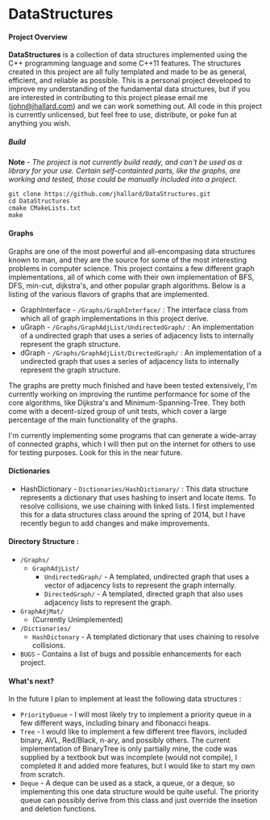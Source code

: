 DataStructures
===============

#### Project Overview

**DataStructures** is a collection of data structures implemented using the C++ programming language and some C++11 features.
The structures created in this project are all fully templated and made to be as general, efficient, and reliable as possible. This is a personal project developed to improve my understanding of the fundamental data structures, but if you are interested in contributing to this project please email me (john@jhallard.com) and we can work something out. All code in this project is currently unlicensed, but feel free to use, distribute, or poke fun at anything you wish.

##### Build
**Note** - *The project is not currently build ready, and can't be used as a library for your use. Certain self-containted parts, like the graphs, are working and tested, those could be manually included into a project.*

    git clone https://github.com/jhallard/DataStructures.git
    cd DataStructures
    cmake CMakeLists.txt
    make

#### Graphs
Graphs are one of the most powerful and all-encompasing data structures known to man, and they are the source for some of the most interesting problems in computer science. This project contains a few different graph implementations, all of which come with their own implementation of BFS, DFS, min-cut, dijkstra's, and other popular graph algorithms. Below is a listing of the various flavors of graphs that are implemented.
* GraphInterface - `/Graphs/GraphInterface/` : The interface class from which all of graph implementations in this project derive. 
* uGraph - `/Graphs/GraphAdjList/UndirectedGraph/` : An implementation of a undirected graph that uses a series of adjacency lists to internally represent the graph structure. 
* dGraph - `/Graphs/GraphAdjList/DirectedGraph/` :  An implementation of a undirected graph that uses a series of adjacency lists to internally represent the graph structure.

The graphs are pretty much finished and have been tested extensively, I'm currently working on improving the runtime performance for some of the core algorithms, like Dijkstra's and Minimum-Spanning-Tree. They both come with a decent-sized group of unit tests, which cover a large percentage of the main functionality of the graphs. 

I'm currently implementing some programs that can generate a wide-array of connected graphs, which I will then put on the internet for others to use for testing purposes. Look for this in the near future.


#### Dictionaries
* HashDictionary - `Dictionaries/HashDictionary/` : This data structure represents a dictionary that uses hashing to insert and locate items. To resolve collisions, we use chaining with linked lists. I first implemented this for a data structures class around the spring of 2014, but I have recently begun to add changes and make improvements.

#### Directory Structure :
* `/Graphs/` 
    *  `GraphAdjList/`
        * `UndirectedGraph/` - A templated, undirected graph that uses a vector of adjacency lists to represent the graph internally.
        * `DirectedGraph/` - A templated, directed graph that also uses adjacency lists to represent the graph.
* `GraphAdjMat/`
    * (Currently Unimplemented) 
* `/Dictionaries/`
    * `HashDictonary` - A templated dictionary that uses chaining to resolve collisions. 
* `BUGS` -  Contains a list of bugs and possible enhancements for each project.


#### What's next?
In the future I plan to implement at least the following data structures :
* `PriorityQueue` - I will most likely try to implement a priority queue in a few different ways, including binary and fibonacci heaps.
* `Tree` - I would like to implement a few different tree flavors, included binary, AVL, Red/Black, n-ary, and possibly others. The current implementation of BinaryTree is only partially mine, the code was supplied by a textbook but was incomplete (would not compile), I completed it and added more features, but I would like to start my own from scratch.
* `Deque` - A deque can be used as a stack, a queue, or a deque, so implementing this one data structure would be quite useful. The priority queue can possibly derive from this class and just override the insetion and deletion functions.
